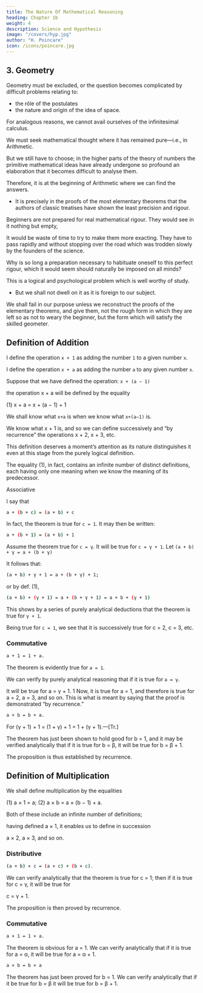 ```yaml
---
title: The Nature Of Mathematical Reasoning
heading: Chapter 1b
weight: 4
description: Science and Hypothesis
image: "/covers/hyp.jpg"
author: "H. Poincare"
icon: /icons/poincare.jpg
---
```



## 3. Geometry

<!-- Let us now see the geometer at work, and try to surprise some of his methods. The task is not without difficulty; it is not enough to open a book at random and to anal-science and hypothesis

yse any proof we may come across.  -->

Geometry must be excluded, or the question becomes complicated by difficult problems relating to:
- the rôle of the postulates
- the nature and origin of the idea of space. 

For analogous reasons, we cannot avail ourselves of the infinitesimal calculus. 

We must seek mathematical thought where it has remained pure—i.e., in Arithmetic. 

But we still have to choose; in the higher parts of the theory of numbers the primitive mathematical ideas have already undergone
so profound an elaboration that it becomes difficult to analyse them.

Therefore, it is at the beginning of Arithmetic where we can find the answers. 
- It is precisely in the proofs of the most elementary theorems that the authors of classic treatises have shown the least precision and rigour.

Beginners are not prepared for real mathematical rigour. They would see in it nothing but empty,
<!-- tedious subtleties.  -->

It would be waste of time to try to make them more exacting. They have to pass rapidly and without stopping over the road which was trodden slowly
by the founders of the science.

Why is so long a preparation necessary to habituate <!-- nature of mathematical reasoning. --> oneself to this perfect rigour, which it would seem should naturally be imposed on all minds?

This is a logical and psychological problem which is well worthy of study. 
- But we shall not dwell on it as it is foreign to our subject. 

We shall fail in our purpose unless we reconstruct the proofs of the elementary theorems, and give them, not the rough form in which they are left
so as not to weary the beginner, but the form which will satisfy the skilled geometer.


## Definition of Addition

I define<!--  assume that --> the operation `x + 1` as <!--  has been defined. --> adding the number `1` to a given number `x`. 

<!-- Whatever may be said of this definition, it does not enter 
into the subsequent reasoning. -->

I define the operation `x + a` as adding the number `a` to any given number `x`.

Suppose that we have defined the operation: `x + (a − 1)`

the operation x + a will be defined by the equality

(1) x + a = x + (a − 1) + 1

We shall know what `x+a` is when we know what `x+(a−1)` is. 

We know what x + 1 is, and so we can define successively and “by recurrence” the operations x + 2, x + 3, etc. 

This definition deserves a moment’s attention as its nature distinguishes it even at this stage from the purely logical definition. 

The equality (1), in fact, contains an infinite number of distinct definitions, each having only one meaning when we know the meaning of its predecessor.


Associative

I say that

```bash
a + (b + c) = (a + b) + c
```

In fact, the theorem is true for `c = 1`. It may then be written:

```bash
a + (b + 1) = (a + b) + 1
```

<!-- which, remembering the difference of notation, is nothing but the equality (1) by which I have just defined addition. -->

Assume the theorem true for `c = γ`. It will be true for `c = γ + 1`. Let `(a + b) + γ = a + (b + γ)`

It follows that:

```bash
(a + b) + γ + 1 = a + (b + γ) + 1;
```

or by def. (1),

```bash
(a + b) + (γ + 1) = a + (b + γ + 1) = a + b + (γ + 1)
```

This shows by a series of purely analytical deductions that the theorem is true for `γ + 1`. 

Being true for `c = 1`, we see that it is successively true for c = 2, c = 3, etc.


### Commutative

```bash
a + 1 = 1 + a.
```

The theorem is evidently true for `a = 1`. 

We can verify by purely analytical reasoning that if it is true for `a = γ`.

It will be true for a = γ + 1. 1 Now, it is true for a = 1, and therefore is true for a = 2, a = 3, and so on. This is
what is meant by saying that the proof is demonstrated “by recurrence.”


```bash
a + b = b + a.
```

For (γ + 1) + 1 = (1 + γ) + 1 = 1 + (γ + 1).—[Tr.]

The theorem has just been shown to hold good for b = 1, and it may be verified analytically that if it is true for b = β, it will be true for b = β + 1. 

The proposition is thus established by recurrence.


## Definition of Multiplication

We shall define multiplication by the equalities

(1) a × 1 = a;
(2) a × b = a × (b − 1) + a.

Both of these include an infinite number of definitions;

having defined a × 1, it enables us to define in succession

a × 2, a × 3, and so on.



### Distributive


```bash
(a + b) × c = (a × c) + (b × c).
```

We can verify analytically that the theorem is true for c = 1; then if it is true for c = γ, it will be true for

c = γ + 1. 

The proposition is then proved by recurrence.

### Commutative

```bash
a × 1 = 1 × a.
```

The theorem is obvious for a = 1. We can verify analytically that if it is true for a = α, it will be true for
a = α + 1.


```bash
a × b = b × a
```

The theorem has just been proved for b = 1. We can verify analytically that if it be true for b = β it will be
true for b = β + 1.
